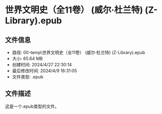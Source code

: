 ﻿# 世界文明史（全11卷） (威尔·杜兰特) (Z-Library).epub

## 文件信息
- 路径: 00-temp\世界文明史（全11卷） (威尔·杜兰特) (Z-Library).epub
- 大小: 65.64 MB
- 创建时间: 2024/4/27 22:30:14
- 最后修改时间: 2024/4/9 16:31:05
- 文件类型: .epub

## 文件描述
这是一个.epub类型的文件。

